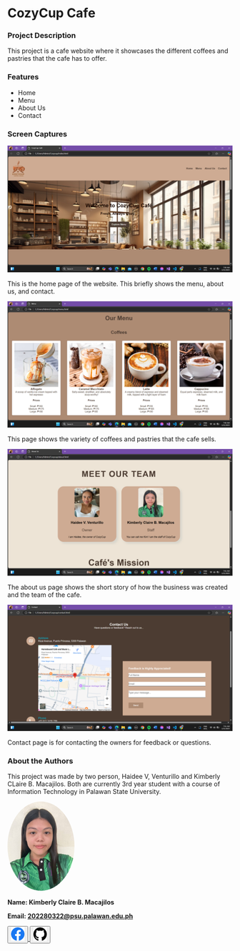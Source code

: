 # CozyCup Cafe

### Project Description
This project is a cafe website where it showcases the different coffees and pastries that the cafe has to offer.

### Features
* Home
* Menu
* About Us
* Contact

### Screen Captures

<img src="scrdm1.png">

This is the home page of the website. This briefly shows the menu, about us, and contact.

<img src="scrdm2.png">

This page shows the variety of coffees and pastries that the cafe sells.

<img src="scrdm3.png">

The about us page shows the short story of how the business was created and the team of the cafe.

<img src="scrdm4.png">

Contact page is for contacting the owners for feedback or questions.


### About the Authors
This project was made by two person, Haidee V, Venturillo and Kimberly CLaire B. Macajilos. Both are 
currently 3rd year student with a course of Information Technology in Palawan State University.

<img src="kim.jpg" style="width: 150px; border-radius: 50%;">

**Name: Kimberly Claire B. Macajilos**

**Email: 202280322@psu.palawan.edu.ph**

<a href="https://www.facebook.com/kimmyclairee" target="_blank">
  <button><img src="Facebook.png" style="width: 30px; height: 30px;"></button>
</a>
<a href="https://github.com/kimberlymacajilos" target="_blank">
  <button><img src="Github_black.png" style="width: 30px; height: 30px;"></button>
</a>




